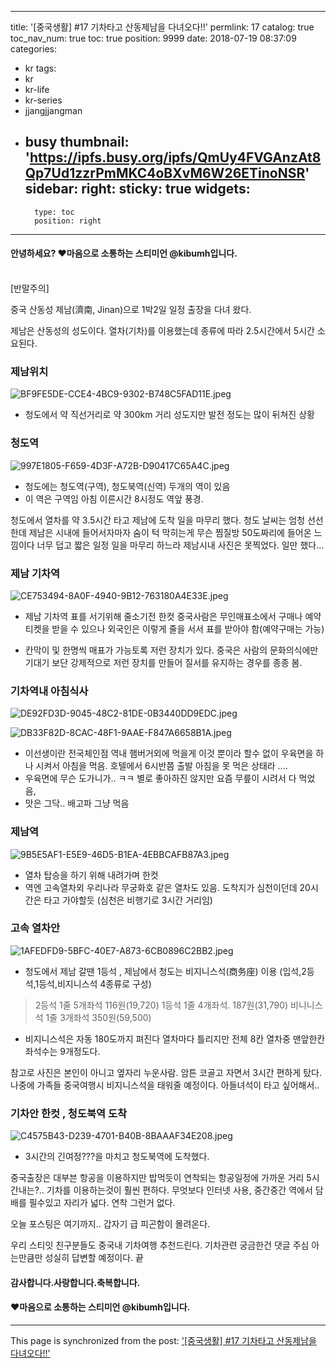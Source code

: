
---
title: '[중국생활] #17 기차타고 산동제남을  다녀오다!!'
permlink: 17
catalog: true
toc_nav_num: true
toc: true
position: 9999
date: 2018-07-19 08:37:09
categories:
- kr
tags:
- kr
- kr-life
- kr-series
- jjangjjangman
- busy
thumbnail: 'https://ipfs.busy.org/ipfs/QmUy4FVGAnzAt8Qp7Ud1zzrPmMKC4oBXvM6W26ETinoNSR'
sidebar:
    right:
        sticky: true
widgets:
    -
        type: toc
        position: right
---


#### 안녕하세요? ♥마음으로 소통하는 스티미언 @kibumh입니다.
<br>
[반말주의]

중국 산동성 제남(濟南, Jinan)으로 1박2일 일정 
출장을 다녀 왔다.

제남은 산동성의 성도이다. 
열차(기차)를 이용했는데 종류에 따라 
2.5시간에서 5시간 소요된다.

### 제남위치
![BF9FE5DE-CCE4-4BC9-9302-B748C5FAD11E.jpeg](https://ipfs.busy.org/ipfs/QmUy4FVGAnzAt8Qp7Ud1zzrPmMKC4oBXvM6W26ETinoNSR)
- 청도에서 약 직선거리로 약 300km 거리
  성도지만 발전 정도는 많이 뒤쳐진 상황

### 청도역
![997E1805-F659-4D3F-A72B-D90417C65A4C.jpeg](https://ipfs.busy.org/ipfs/QmPwpoL2cwktcb5ewEF94uUJFgE4oZ81S14VeDYmyzDS95)

- 청도에는 청도역(구역), 청도북역(신역) 두개의 역이 있음
- 이 역은 구역임
  아침 이른시간 8시정도 역앞 풍경.


청도에서 열차를 약 3.5시간 타고 제남에 
도착 일을 마무리 했다. 
청도 날씨는 엄청 선선한데 제남은 시내에 들어서자마자
숨이 턱 막히는게 무슨 찜질방 50도짜리에 들어온 느낌이다
너무 덥고 짧은 일정 일을 마무리 하느라 제남시내
사진은 못찍었다. 일만 했다...

### 제남 기차역

![CE753494-8A0F-4940-9B12-763180A4E33E.jpeg](https://ipfs.busy.org/ipfs/QmNfVtwNkYWCUapCQiCb85jJxu5WERmW3D1EXgey3cZyZ2)
- 제남 기차역 표를 서기위해 줄소기전 한컷
  중국사람은 무인매표소에서 구매나 예약티켓을 받을 수 있으나
  외국인은 이렇게 줄을 서서 표를 받아야 함(예약구매는 가능)

- 칸막이 및 한명씩 매표가 가능토록 저런 장치가 있다.
  중국은 사람의 문화의식에만 기대기 보단 강제적으로 
  저런 장치를 만들어 질서를 유지하는 경우를 종종 봄.

### 기차역내 아침식사

![DE92FD3D-9045-48C2-81DE-0B3440DD9EDC.jpeg](https://ipfs.busy.org/ipfs/QmfWtgoy5eVgrvF2pQGcYT3s42ev4CbbYyo78xZktmnWfi)

![DB33F82D-8CAC-48F1-9AAE-F847A6658B1A.jpeg](https://ipfs.busy.org/ipfs/QmPgs5ppGKxgCnMXaAXDMEbVC1cA427nAHZPe7EqTrr3oD)

- 이선생이란 전국체인점
  역내 햄버거외에 먹을게 이것 뿐이라 할수 없이 우육면을
  하나  시켜서 아침을 먹음.
  호텔에서 6시반쯤 출발 아침을 못 먹은 상태라 ....
- 우육면에 무슨 도가니가.. ㅋㅋ 별로 좋아하진 않지만
  요즘 무릎이 시려서 다 먹었음,
- 맛은 그닥.. 배고파 그냥 먹음

### 제남역 
  
![9B5E5AF1-E5E9-46D5-B1EA-4EBBCAFB87A3.jpeg](https://ipfs.busy.org/ipfs/QmeqHVcj1VmdggaQT1zFrpreW6ha382XLaz1YoVaS2sJoE)

- 열차 탑승을 하기 위해 내려가며 한컷
- 역엔 고속열차외 우리나라 무궁화호 같은 열차도
   있음. 도착지가 심천이던데 20시간은 타고 가야할듯
  (심천은 비행기로 3시간 거리임)

### 고속 열차안

![1AFEDFD9-5BFC-40E7-A873-6CB0896C2BB2.jpeg](https://ipfs.busy.org/ipfs/QmRDU85mgsmKQ8HV8yoLsENHaUTpJ2yYx2FwoPmUJbFPvJ)

-  청도에서 제남 갈땐 1등석 , 제남에서 청도는 비지니스석(商务座) 이용
   (입석,2등석,1등석,비지니스석 4종류로 구성)
> 2등석 1줄 5개좌석 116원(19,720)
    1등석 1줄 4개좌석. 187원(31,790)
    비니니스석 1줄 3개좌석 350원(59,500)

- 비지니스석은 자동 180도까지 펴진다
   열차마다 틀리지만 전체 8칸 열차중 맨앞한칸
   좌석수는 9개정도다.

참고로 사진은 본인이 아니고 옆자리 누운사람.
암튼 코골고 자면서 3시간 편하게 탔다.
나중에 가족들 중국여행시 비지니스석을 
태워줄 예정이다. 아들녀석이 타고 싶어해서..

### 기차안 한컷 , 청도북역 도착
![C4575B43-D239-4701-B40B-8BAAAF34E208.jpeg](https://ipfs.busy.org/ipfs/QmToQNSb5CoZFZjFXgdCYzo6hqe6XmudHP5ZBpLYCyPTA1)
- 3시간의 긴여정???을 마치고 청도북역에 도착했다.

중국출장은 대부븐 항공을 이용하지만
밥먹듯이 연착되는 항공일정에 
가까운 거리 5시간내는?..  기차를 이용하는것이 
훨씬 편하다.
무엇보다 인터넷 사용, 중간중간 역에서 담배를 필수있고
자리가 넓다. 연착 그런거 없다.

오늘 포스팅은 여기까지..
갑자기 급 피곤함이 몰려온다.

우리 스티잇 친구분들도 중국내 기차여행 추천드린다.
기차관련 궁금한건 댓글 주심 아는만큼만 성실히 답변할 
예정이다. 끝

#### 감사합니다.사랑합니다.축복합니다.
#### ♥마음으로 소통하는 스티미언 @kibumh입니다.


- - -

This page is synchronized from the post: ['[중국생활] #17 기차타고 산동제남을  다녀오다!!'](https://steemit.com/@kibumh/17)
